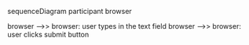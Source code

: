 sequenceDiagram
  participant browser
  
  browser -->> browser: user types in the text field
  browser -->> browser: user clicks submit button
